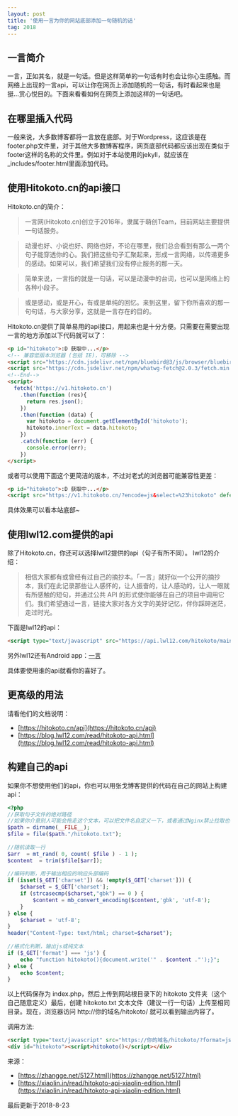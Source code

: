 ```yaml
---
layout: post
title: '使用一言为你的网站底部添加一句随机的话'
tag: 2018
---
```


## 一言简介

一言，正如其名，就是一句话。但是这样简单的一句话有时也会让你心生感触。而网络上出现的一言api，可以让你在网页上添加随机的一句话，有时看起来也是挺...赏心悦目的。下面来看看如何在网页上添加这样的一句话吧。

## 在哪里插入代码

一般来说，大多数博客都将一言放在底部。对于Wordpress，这应该是在footer.php文件里，对于其他大多数博客程序，网页底部代码都应该出现在类似于footer这样的名称的文件里。例如对于本站使用的jekyll，就应该在_includes/footer.html里面添加代码。

## 使用Hitokoto.cn的api接口

Hitokoto.cn的简介：

> 一言网(Hitokoto.cn)创立于2016年，隶属于萌创Team，目前网站主要提供一句话服务。 

> 动漫也好、小说也好、网络也好，不论在哪里，我们总会看到有那么一两个句子能穿透你的心。我们把这些句子汇聚起来，形成一言网络，以传递更多的感动。如果可以，我们希望我们没有停止服务的那一天。

> 简单来说，一言指的就是一句话，可以是动漫中的台词，也可以是网络上的各种小段子。

> 或是感动，或是开心，有或是单纯的回忆。来到这里，留下你所喜欢的那一句句话，与大家分享，这就是一言存在的目的。

Hitokoto.cn提供了简单易用的api接口，用起来也是十分方便。只需要在需要出现一言的地方添加以下代码就可以了：

```HTML
<p id="hitokoto">:D 获取中...</p>
<!-- 兼容低版本浏览器 (包括 IE)，可移除 -->
<script src="https://cdn.jsdelivr.net/npm/bluebird@3/js/browser/bluebird.min.js"></script>
<script src="https://cdn.jsdelivr.net/npm/whatwg-fetch@2.0.3/fetch.min.js"></script>
<!--End-->
<script>
  fetch('https://v1.hitokoto.cn')
    .then(function (res){
      return res.json();
    })
    .then(function (data) {
      var hitokoto = document.getElementById('hitokoto');
      hitokoto.innerText = data.hitokoto; 
    })
    .catch(function (err) {
      console.error(err);
    })
</script>
```

或者可以使用下面这个更简洁的版本，不过对老式的浏览器可能兼容性更差：

```HTML
<p id="hitokoto">:D 获取中...</p>
<script src="https://v1.hitokoto.cn/?encode=js&select=%23hitokoto" defer></script>
```

具体效果可以看本站底部~

## 使用lwl12.com提供的api

除了Hitokoto.cn，你还可以选择lwl12提供的api（句子有所不同）。
lwl12的介绍：

> 相信大家都有或曾经有过自己的摘抄本。「一言」就好似一个公开的摘抄本，我们在此记录那些让人感怀的，让人振奋的，让人感动的，让人一眼就有所感触的短句，并通过公共 API 的形式使你能够在自己的项目中调用它们。我们希望通过一言，链接大家对各方文字的美好记忆，伴你踩碎迷茫，走过时光。

下面是lwl12的api：

```HTML
<script type="text/javascript" src="https://api.lwl12.com/hitokoto/main/get?encode=js&charset=utf-8"></script><div id="lwlhitokoto"><script>lwlhitokoto()</script></div>
```

另外lwl12还有Android app：[一言](https://www.coolapk.com/apk/com.hitokoto)

具体要使用谁的api就看你的喜好了。

## 更高级的用法

请看他们的文档说明：
- [https://hitokoto.cn/api](https://hitokoto.cn/api)
- [https://blog.lwl12.com/read/hitokoto-api.html](https://blog.lwl12.com/read/hitokoto-api.html)

## 构建自己的api

如果你不想使用他们的api，你也可以用张戈博客提供的代码在自己的网站上构建api：

```php
<?php
//获取句子文件的绝对路径
//如果你介意别人可能会拖走这个文本，可以把文件名自定义一下，或者通过Nginx禁止拉取也行。
$path = dirname(__FILE__);
$file = file($path."/hitokoto.txt");
 
//随机读取一行
$arr  = mt_rand( 0, count( $file ) - 1 );
$content  = trim($file[$arr]);
 
//编码判断，用于输出相应的响应头部编码
if (isset($_GET['charset']) && !empty($_GET['charset'])) {
    $charset = $_GET['charset'];
    if (strcasecmp($charset,"gbk") == 0 ) {
        $content = mb_convert_encoding($content,'gbk', 'utf-8');
    }
} else {
    $charset = 'utf-8';
}
header("Content-Type: text/html; charset=$charset");
 
//格式化判断，输出js或纯文本
if ($_GET['format'] === 'js') {
    echo "function hitokoto(){document.write('" . $content ."');}";
} else {
    echo $content;
}
```

以上代码保存为 index.php，然后上传到网站根目录下的 hitokoto 文件夹（这个自己随意定义）最后，创建 hitokoto.txt 文本文件（建议一行一句话）上传至相同目录。现在，浏览器访问 http://你的域名/hitokoto/ 就可以看到输出内容了。

调用方法:

```HTML
<script type="text/javascript" src="https://你的域名/hitokoto/?format=js&charset=utf-8"></script>
<div id="hitokoto"><script>hitokoto()</script></div>
```

来源：
- [https://zhangge.net/5127.html](https://zhangge.net/5127.html)
- [https://xiaolin.in/read/hitokoto-api-xiaolin-edition.html](https://xiaolin.in/read/hitokoto-api-xiaolin-edition.html)

最后更新于2018-8-23
